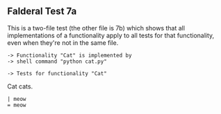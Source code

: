 Falderal Test 7a
----------------

This is a two-file test (the other file is 7b) which shows
that all implementations of a functionality apply to all
tests for that functionality, even when they're not in
the same file.

    -> Functionality "Cat" is implemented by
    -> shell command "python cat.py"

    -> Tests for functionality "Cat"

Cat cats.

    | meow
    = meow
